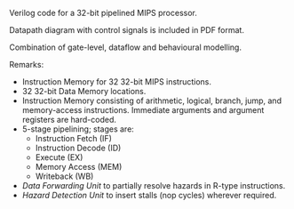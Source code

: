 Verilog code for a 32-bit pipelined MIPS processor.

Datapath diagram with control signals is included in PDF format.

Combination of gate-level, dataflow and behavioural modelling.

Remarks:
* Instruction Memory for 32 32-bit MIPS instructions.
* 32 32-bit Data Memory locations.
* Instruction Memory consisting of arithmetic, logical, branch, jump, and memory-access instructions. Immediate arguments and argument registers are hard-coded.
* 5-stage pipelining; stages are:
  - Instruction Fetch   (IF)
  - Instruction Decode  (ID)
  - Execute             (EX)
  - Memory Access       (MEM)
  - Writeback           (WB)
* *Data Forwarding Unit* to partially resolve hazards in R-type instructions.
* *Hazard Detection Unit* to insert stalls (nop cycles) wherever required.
